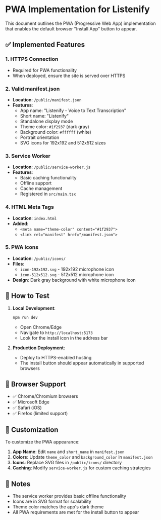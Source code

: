 # PWA Implementation for Listenify

This document outlines the PWA (Progressive Web App) implementation that enables the default browser "Install App" button to appear.

## ✅ Implemented Features

### 1. HTTPS Connection
- Required for PWA functionality
- When deployed, ensure the site is served over HTTPS

### 2. Valid manifest.json
- **Location**: `/public/manifest.json`
- **Features**:
  - App name: "Listenify - Voice to Text Transcription"
  - Short name: "Listenify"
  - Standalone display mode
  - Theme color: `#1f2937` (dark gray)
  - Background color: `#ffffff` (white)
  - Portrait orientation
  - SVG icons for 192x192 and 512x512 sizes

### 3. Service Worker
- **Location**: `/public/service-worker.js`
- **Features**:
  - Basic caching functionality
  - Offline support
  - Cache management
  - Registered in `src/main.tsx`

### 4. HTML Meta Tags
- **Location**: `index.html`
- **Added**:
  - `<meta name="theme-color" content="#1f2937">`
  - `<link rel="manifest" href="/manifest.json">`

### 5. PWA Icons
- **Location**: `/public/icons/`
- **Files**:
  - `icon-192x192.svg` - 192x192 microphone icon
  - `icon-512x512.svg` - 512x512 microphone icon
- **Design**: Dark gray background with white microphone icon

## 🚀 How to Test

1. **Local Development**:
   ```bash
   npm run dev
   ```
   - Open Chrome/Edge
   - Navigate to `http://localhost:5173`
   - Look for the install icon in the address bar

2. **Production Deployment**:
   - Deploy to HTTPS-enabled hosting
   - The install button should appear automatically in supported browsers

## 📱 Browser Support

- ✅ Chrome/Chromium browsers
- ✅ Microsoft Edge
- ✅ Safari (iOS)
- ✅ Firefox (limited support)

## 🔧 Customization

To customize the PWA appearance:

1. **App Name**: Edit `name` and `short_name` in `manifest.json`
2. **Colors**: Update `theme_color` and `background_color` in `manifest.json`
3. **Icons**: Replace SVG files in `/public/icons/` directory
4. **Caching**: Modify `service-worker.js` for custom caching strategies

## 📝 Notes

- The service worker provides basic offline functionality
- Icons are in SVG format for scalability
- Theme color matches the app's dark theme
- All PWA requirements are met for the install button to appear
